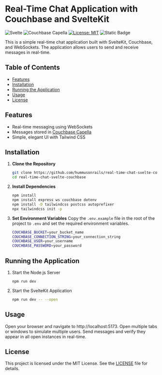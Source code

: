 # Real-Time Chat Application with Couchbase and SvelteKit

![Svelte](https://img.shields.io/badge/svelte-%23f1413d.svg?style=for-the-badge&logo=svelte&logoColor=white)
![Couchbase Capella](https://img.shields.io/badge/Couchbase_Capella-Enabled-red)
[![License: MIT](https://cdn.prod.website-files.com/5e0f1144930a8bc8aace526c/65dd9eb5aaca434fac4f1c34_License-MIT-blue.svg)](/LICENSE)
![Static Badge](https://img.shields.io/badge/Code_of_Conduct-Contributor_Covenant-violet.svg)

This is a simple real-time chat application built with SvelteKit, Couchbase, and WebSockets. The application allows users to send and receive messages in real-time.

## Table of Contents
- [Features](#features)
- [Installation](#installation)
- [Running the Application](#running-the-application)
- [Usage](#usage)
- [License](#license)

## Features
- Real-time messaging using WebSockets
- Messages stored in [Couchbase Capella](https://cloud.couchbase.com/)
- Simple, elegant UI with Tailwind CSS

## Installation
1. **Clone the Repository**
   ```bash
   git clone https://github.com/hummusonrails/real-time-chat-svelte-couchbase.git
   cd real-time-chat-svelte-couchbase
    ```

2. **Install Dependencies**
   ```bash
   npm install
   npm install express ws couchbase dotenv
   npm install -D tailwindcss postcss autoprefixer
   npx tailwindcss init -p
   ```

3. **Set Environment Variables**
    Copy the `.env.example` file in the root of the project to `.env` and set the required environment variables.
    ```bash
    COUCHBASE_BUCKET=your_bucket_name
    COUCHBASE_CONNECTION_STRING=your_connection_string
    COUCHBASE_USER=your_username
    COUCHBASE_PASSWORD=your_password
    ```

## Running the Application

1. Start the Node.js Server
    ```bash
    npm run dev
    ```
2. Start the SvelteKit Application
    ```bash
    npm run dev -- --open
    ```

## Usage

Open your browser and navigate to http://localhost:5173. Open multiple tabs or windows to simulate multiple users. Send messages and verify they appear in all open instances in real-time.

## License

This project is licensed under the MIT License. See the [LICENSE](LICENSE) file for details.


